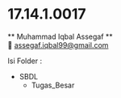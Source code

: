 #  17.14.1.0017
** Muhammad Iqbal Assegaf **  
:email: assegaf.iqbal99@gmail.com  
  
  
Isi Folder :  
- SBDL
  - Tugas_Besar